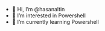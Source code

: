 - 👋 Hi, I’m @hasanaltin
- 👀 I’m interested in Powershell
- 🌱 I’m currently learning Powershell

<!---
hasanaltin/hasanaltin is a ✨ special ✨ repository because its `README.md` (this file) appears on your GitHub profile.
You can click the Preview link to take a look at your changes.
--->
